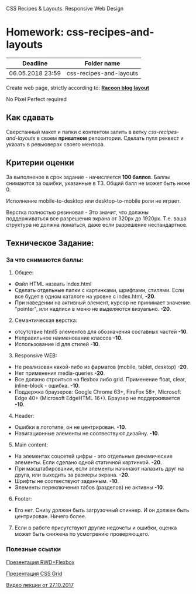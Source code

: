 CSS Recipes & Layouts. Responsive Web Design

# Homework: css-recipes-and-layouts

| Deadline         | Folder name             |
| ---------------- | ----------------------- |
| 06.05.2018 23:59 | css-recipes-and-layouts |

Create web page, strictly according to: **[Racoon blog layout](https://www.dropbox.com/s/gd9m1w2t19b3qlx/responsive_blog_remastered.psd?dl=0)**

No Pixel Perfect required

## Как сдавать

Сверстанный макет и папки с контентом залить в ветку _css-recipes-and-layouts_ в своем **приватном** репозитории. Сделать пулл реквест и указать в ревьюверах своего ментора.

## Критерии оценки

За выполненое в срок задание - начисляется **100 баллов**. Баллы снимаются за ошибки, указанные в ТЗ. Общий балл не может быть ниже 0.

Исполнение mobile-to-desktop или desktop-to-mobile роли не играет.

Верстка полностью резиновая - Это значит, что должны поддерживаться все разрешения экрана от 320px до 1920px. Т.е. ваша структура не должна ломаться, даже если разрешение нестандартное.

## Техническое Задание:

### За что снимаются баллы:

1. Общее:

- Файл HTML назвать index.html
- Сделать отдельные папки с картинками, шрифтами, стилями. Если все будет в одном каталоге на уровне с index.html, **-20**.
- При наведении на активный элемент, курсор не принимает значение "pointer", или надписи в меню не выделяются визуально. **-20**.

2. Семантическая верстка:

- отсутствие html5 элементов для обозначения составных частей **-10**.
- Неправильное наименование классов **-10**.
- Использование id для стилей **-10**.

3. Responsive WEB:

- Не реализован какой-либо из фарматов (mobile, tablet, desktop) **-20**.
- Нет применения media-queries **-20**.
- Все должно строиться на flexbox либо grid. Применение float, clear, inline-block - ошибка. **-10**.
- Поддержка браузеров: Google Chrome 63+, FireFox 58+, Microsoft Edge 40+ (Microsoft EdgeHTML 16+). Браузер не поддерживается **-10**.

4. Header:

- Ошибки в логотипе, он не центрирован. **-10**.
- Навигационные элементы не соотвествуют дизайну. **-10**.

5. Main content:

- На элементах соцсетей цифры - это отдельные динамические элементы. Если сделано одной статичной картинкой. **-20**.
- При масштабировании, если элементы начинают налазить друг на друга, или выходить за размеры экрана. **-20**.
- Шрифты не соотвествуют заданным. **-10**.
- Элементы переключения табов (разделов) не активны **-10**.

6. Footer:

- Его нет. Снизу должен быть загрузочный спиннер. И он должен быть центрирован. Ничего более.

7. Если в работе присутствуют другие недочеты и ошибки, оценка может быть снижена по усмотрению проверяющего.

### Полезные ссылки

[Презентация RWD+Flexbox](https://github.com/rolling-scopes/front-end-course/wiki/Responsive-Web-Design.-Flexbox)

[Презентация CSS Grid](http://slides.com/ra_levis/deck)

[Видео лекции от 27.10.2017](https://youtu.be/k2GtDJKC6HQ)
